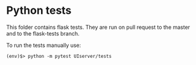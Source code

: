 # Python tests

This folder contains flask tests.
They are run on pull request to the master and to the flask-tests branch.

To run the tests manually use:
```
(env)$> python -m pytest UIserver/tests
```